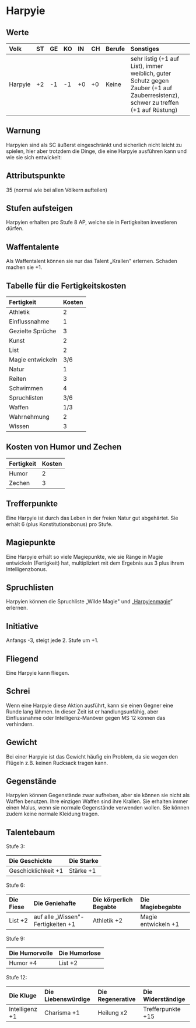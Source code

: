 # Harpyie

## Werte

| Volk | ST | GE | KO | IN | CH | Berufe | Sonstiges |
| :--- | :--- | :--- | :--- | :--- | :--- | :--- | :--- |
| Harpyie | +2 | -1 | -1 | +0 | +0 | Keine | sehr listig \(+1 auf List\), immer weiblich, guter Schutz gegen Zauber \(+1 auf Zauberresistenz\), schwer zu treffen \(+1 auf Rüstung\) |

## Warnung

Harpyien sind als SC äußerst eingeschränkt und sicherlich nicht leicht zu spielen, hier aber trotzdem die Dinge, die eine Harpyie ausführen kann und wie sie sich entwickelt:

## Attributspunkte

35 \(normal wie bei allen Völkern aufteilen\)

## Stufen aufsteigen

Harpyien erhalten pro Stufe 8 AP, welche sie in Fertigkeiten investieren dürfen.

## Waffentalente

Als Waffentalent können sie nur das Talent „Krallen" erlernen. Schaden machen sie +1.

## Tabelle für die Fertigkeitskosten

| Fertigkeit | Kosten |
| :--- | :--- |
| Athletik | 2 |
| Einflussnahme | 1 |
| Gezielte Sprüche | 3 |
| Kunst | 2 |
| List | 2 |
| Magie entwickeln | 3/6 |
| Natur | 1 |
| Reiten | 3 |
| Schwimmen | 4 |
| Spruchlisten | 3/6 |
| Waffen | 1/3 |
| Wahrnehmung | 2 |
| Wissen | 3 |

## Kosten von Humor und Zechen

| Fertigkeit | Kosten |
| :--- | :--- |
| Humor | 2 |
| Zechen | 3 |

## Trefferpunkte

Eine Harpyie ist durch das Leben in der freien Natur gut abgehärtet. Sie erhält 6 \(plus Konstitutionsbonus\) pro Stufe.

## Magiepunkte

Eine Harpyie erhält so viele Magiepunkte, wie sie Ränge in Magie entwickeln \(Fertigkeit\) hat, multipliziert mit dem Ergebnis aus 3 plus ihrem Intelligenzbonus.

## Spruchlisten

Harpyien können die Spruchliste „Wilde Magie" und „[Harpyienmagie](../neue-spruchlisten/harpyienmagie.md)” erlernen.

## Initiative

Anfangs -3, steigt jede 2. Stufe um +1.

## Fliegend

Eine Harpyie kann fliegen.

## Schrei

Wenn eine Harpyie diese Aktion ausführt, kann sie einen Gegner eine Runde lang lähmen. In dieser Zeit ist er handlungsunfähig, aber Einflussnahme oder Intelligenz-Manöver gegen MS 12 können das verhindern.

## Gewicht

Bei einer Harpyie ist das Gewicht häufig ein Problem, da sie wegen den Flügeln z.B. keinen Rucksack tragen kann.

## Gegenstände

Harpyien können Gegenstände zwar aufheben, aber sie können sie nicht als Waffen benutzen. Ihre einzigen Waffen sind ihre Krallen. Sie erhalten immer einen Malus, wenn sie normale Gegenstände verwenden wollen. Sie können zudem keine normale Kleidung tragen.

## Talentebaum

Stufe 3:

| Die Geschickte | Die Starke |
| :--- | :--- |
| Geschicklichkeit +1 | Stärke +1 |

Stufe 6:

| Die Fiese | Die Geniehafte | Die körperlich Begabte | Die Magiebegabte |
| :--- | :--- | :--- | :--- |
| List +2 | auf alle „Wissen"-Fertigkeiten +1 | Athletik +2 | Magie entwickeln +1 |

Stufe 9:

| Die Humorvolle | Die Humorlose |
| :--- | :--- |
| Humor +4 | List +2 |

Stufe 12:

| Die Kluge | Die Liebenswürdige | Die Regenerative | Die Widerständige |
| :--- | :--- | :--- | :--- |
| Intelligenz +1 | Charisma +1 | Heilung x2 | Trefferpunkte +15 |


